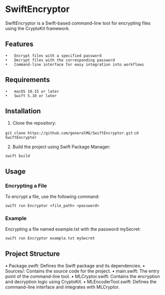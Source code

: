 # SwiftEncryptor

SwiftEncryptor is a Swift-based command-line tool for encrypting files using the CryptoKit framework.

## Features

	•	Encrypt files with a specified password
	•	Decrypt files with the corresponding password
	•	Command-line interface for easy integration into workflows

## Requirements

	•	macOS 10.15 or later
	•	Swift 5.10 or later

## Installation

1. Clone the repository:

```git clone https://github.com/generalMG/SwiftEncryptor.git```
```cd SwiftEncryptor```

2. Build the project using Swift Package Manager:

```swift build```

## Usage

### Encrypting a File

To encrypt a file, use the following command:

```swift run Encryptor <file_path> <password>```

### Example

Encrypting a file named example.txt with the password mySecret:

```swift run Encryptor example.txt mySecret```

## Project Structure

•	Package.swift: Defines the Swift package and its dependencies.
•	Sources/: Contains the source code for the project.
	•	main.swift: The entry point of the command-line tool.
	•	MLCryptor.swift: Contains the encryption and decryption logic using CryptoKit.
	•	MLEncoderTool.swift: Defines the command-line interface and integrates with MLCryptor.
